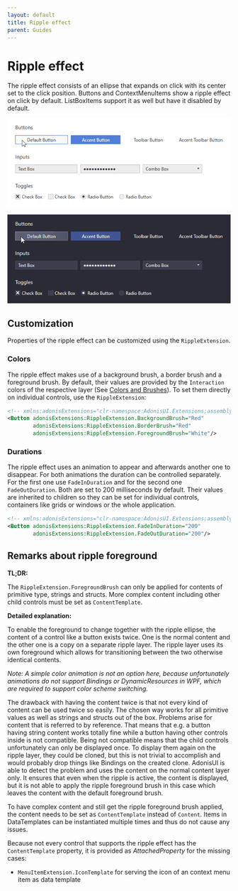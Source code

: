 ```yaml
---
layout: default
title: Ripple effect
parent: Guides
---
```


# Ripple effect

The ripple effect consists of an ellipse that expands on click with its center set to the click position. Buttons and ContextMenuItems show a ripple effect on click by default. ListBoxItems support it as well but have it disabled by default. 

![Cursor spotlight in light color scheme](../../img/adonis-demo-ripple-light.gif)

![Cursor spotlight in dark color scheme](../../img/adonis-demo-ripple-dark.gif)

## Customization

Properties of the ripple effect can be customized using the `RippleExtension`.

### Colors

The ripple effect makes use of a background brush, a border brush and a foreground brush. By default, their values are provided by the `Interaction` colors of the respective layer (See [Colors and Brushes](colors-and-brushes.md)). To set them directly on individual controls, use the `RippleExtension`:

```xml
<!-- xmlns:adonisExtensions="clr-namespace:AdonisUI.Extensions;assembly=AdonisUI" -->
<Button adonisExtensions:RippleExtension.BackgroundBrush="Red"
        adonisExtensions:RippleExtension.BorderBrush="Red"
        adonisExtensions:RippleExtension.ForegroundBrush="White"/>
```

### Durations

The ripple effect uses an animation to appear and afterwards another one to disappear. For both animations the duration can be controlled separately. For the first one use `FadeInDuration` and for the second one `FadeOutDuration`. Both are set to 200 milliseconds by default. Their values are inherited to children so they can be set for individual controls, containers like grids or windows or the whole application.

```xml
<!-- xmlns:adonisExtensions="clr-namespace:AdonisUI.Extensions;assembly=AdonisUI" -->
<Button adonisExtensions:RippleExtension.FadeInDuration="200"
        adonisExtensions:RippleExtension.FadeOutDuration="200"/>
```

## Remarks about ripple foreground

**TL;DR:**

The `RippleExtension.ForegroundBrush` can only be applied for contents of primitive type, strings and structs. More complex content including other child controls must be set as `ContentTemplate`.

**Detailed explanation:**

To enable the foreground to change together with the ripple ellipse, the content of a control like a button exists twice. One is the normal content and the other one is a copy on a separate ripple layer. The ripple layer uses its own foreground which allows for transitioning between the two otherwise identical contents.

*Note: A simple color animation is not an option here, because unfortunately animations do not support Bindings or DynamicResources in WPF, which are required to support color scheme switching.*

The drawback with having the content twice is that not every kind of content can be used twice so easily. The chosen way works for all primitive values as well as strings and structs out of the box. Problems arise for content that is referred to by reference. That means that e.g. a button having string content works totally fine while a button having other controls inside is not compatible. Being not compatible means that the child controls unfortunately can only be displayed once. To display them again on the ripple layer, they could be cloned, but this is not trivial to accomplish and would probably drop things like Bindings on the created clone. AdonisUI is able to detect the problem and uses the content on the normal content layer only. It ensures that even when the ripple is active, the content is displayed, but it is not able to apply the ripple foreground brush in this case which leaves the content with the default foreground brush.

To have complex content and still get the ripple foreground brush applied, the content needs to be set as `ContentTemplate` instead of `Content`. Items in DataTemplates can be instantiated multiple times and thus do not cause any issues.

Because not every control that supports the ripple effect has the `ContentTemplate` property, it is provided as *AttachedProperty* for the missing cases:

- `MenuItemExtension.IconTemplate` for serving the icon of an context menu item as data template
